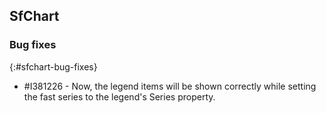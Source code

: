 ## SfChart

### Bug fixes
{:#sfchart-bug-fixes}

* \#I381226 - Now, the legend items will be shown correctly while setting the fast series to the legend's Series property.

